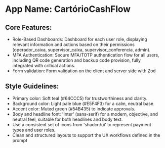 # **App Name**: CartórioCashFlow

## Core Features:

- Role-Based Dashboards: Dashboard for each user role, displaying relevant information and actions based on their permissions (operador_caixa, supervisor_caixa, supervisor_conferencia, admin).
- MFA Authentication: Secure MFA/TOTP authentication flow for all users, including QR code generation and backup code provision, fully integrated with critical actions.
- Form validation: Form validation on the client and server side with Zod

## Style Guidelines:

- Primary color: Soft teal (#64CCC5) for trustworthiness and clarity.
- Background color: Light pale blue (#E5F4F3) for a calm, neutral base.
- Accent color: Muted green (#54B435) to indicate approvals.
- Body and headline font: 'Inter' (sans-serif) for a modern, objective, and neutral feel, suitable for both headlines and body text.
- Use a consistent set of icons from 'shadcn/ui' to represent payment types and user roles.
- Clean and structured layouts to support the UX workflows defined in the prompt